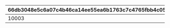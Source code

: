 |66db3048e5c6a07c4b46ca14ee55ea6b1763c7c4765fbb4c051316bd895679c6|0e80f6ce8b8735f62fab7cae6e199cfc520ec4db60aefe0f0b20ce77a19ba51e|461d868654147c86d7694c21e801d8354261072fdfe45d063941db2b7fb5a506|21ceaa87a4063892470a33a59c482a0381552f8c2c13dc6e87c1da8739edf2be|
| --- | --- | --- | --- |
|10003|1|7|2|